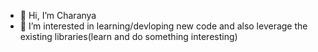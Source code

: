 - 👋 Hi, I’m Charanya
- 👀 I’m interested in learning/devloping new code and also leverage the existing libraries(learn and do something interesting)


<!---
charanya85/charanya85 is a ✨ special ✨ repository because its `README.md` (this file) appears on your GitHub profile.
You can click the Preview link to take a look at your changes.
--->
